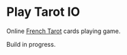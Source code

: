 # Play Tarot IO

Online [French Tarot](https://en.wikipedia.org/wiki/French_tarot) cards playing game.

Build in progress.